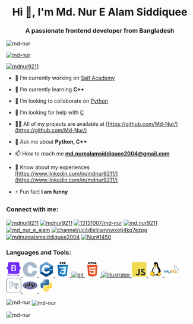 <h1 align="center">Hi 👋, I'm Md. Nur E Alam Siddiquee</h1>
<h3 align="center">A passionate frontend developer from Bangladesh</h3>

<p align="left"> <img src="https://komarev.com/ghpvc/?username=md-nur&label=Profile%20views&color=0e75b6&style=flat" alt="md-nur" /> </p>

<p align="left"> <a href="https://github.com/ryo-ma/github-profile-trophy"><img src="https://github-profile-trophy.vercel.app/?username=md-nur" alt="md-nur" /></a> </p>

<p align="left"> <a href="https://twitter.com/mdnur9211" target="blank"><img src="https://img.shields.io/twitter/follow/mdnur9211?logo=twitter&style=for-the-badge" alt="mdnur9211" /></a> </p>

- 🔭 I’m currently working on [Saif Academy](http://saifacademy.rf.gd/)

- 🌱 I’m currently learning **C++**

- 👯 I’m looking to collaborate on [Python](https://github.com/Md-Nur/Learn-Python)

- 🤝 I’m looking for help with [C](https://github.com/Md-Nur/Learn-C)

- 👨‍💻 All of my projects are available at [https://github.com/Md-Nur/](https://github.com/Md-Nur/)

- 💬 Ask me about **Python, C++**

- 📫 How to reach me **md.nurealamsiddiquee2004@gmail.com**

- 📄 Know about my experiences [https://www.linkedin.com/in/mdnur9211/](https://www.linkedin.com/in/mdnur9211/)

- ⚡ Fun fact **I am funny**

<h3 align="left">Connect with me:</h3>
<p align="left">
<a href="https://twitter.com/mdnur9211" target="blank"><img align="center" src="https://raw.githubusercontent.com/rahuldkjain/github-profile-readme-generator/neutral-icons/src/images/icons/Social/twitter.svg" alt="mdnur9211" height="30" width="40" /></a>
<a href="https://linkedin.com/in/mdnur9211" target="blank"><img align="center" src="https://raw.githubusercontent.com/rahuldkjain/github-profile-readme-generator/neutral-icons/src/images/icons/Social/linked-in-alt.svg" alt="mdnur9211" height="30" width="40" /></a>
<a href="https://stackoverflow.com/users/13151007/md-nur" target="blank"><img align="center" src="https://raw.githubusercontent.com/rahuldkjain/github-profile-readme-generator/neutral-icons/src/images/icons/Social/stack-overflow.svg" alt="13151007/md-nur" height="30" width="40" /></a>
<a href="https://fb.com/md.nur9211" target="blank"><img align="center" src="https://raw.githubusercontent.com/rahuldkjain/github-profile-readme-generator/neutral-icons/src/images/icons/Social/facebook.svg" alt="md.nur9211" height="30" width="40" /></a>
<a href="https://instagram.com/md_nur_e_alam" target="blank"><img align="center" src="https://raw.githubusercontent.com/rahuldkjain/github-profile-readme-generator/neutral-icons/src/images/icons/Social/instagram.svg" alt="md_nur_e_alam" height="30" width="40" /></a>
<a href="https://www.youtube.com/c/channel/uc4dlelcwnnwxotj4kq7ezpg" target="blank"><img align="center" src="https://raw.githubusercontent.com/rahuldkjain/github-profile-readme-generator/neutral-icons/src/images/icons/Social/youtube.svg" alt="channel/uc4dlelcwnnwxotj4kq7ezpg" height="30" width="40" /></a>
<a href="https://auth.geeksforgeeks.org/user/mdnurealamsiddiquee2004" target="blank"><img align="center" src="https://raw.githubusercontent.com/rahuldkjain/github-profile-readme-generator/neutral-icons/src/images/icons/Social/geeks-for-geeks.svg" alt="mdnurealamsiddiquee2004" height="30" width="40" /></a>
<a href="https://discord.gg/Nur#1450" target="blank"><img align="center" src="https://raw.githubusercontent.com/rahuldkjain/github-profile-readme-generator/neutral-icons/src/images/icons/Social/discord.svg" alt="Nur#1450" height="30" width="40" /></a>
</p>

<h3 align="left">Languages and Tools:</h3>
<p align="left"> <a href="https://getbootstrap.com" target="_blank"> <img src="https://raw.githubusercontent.com/devicons/devicon/master/icons/bootstrap/bootstrap-plain-wordmark.svg" alt="bootstrap" width="40" height="40"/> </a> <a href="https://www.cprogramming.com/" target="_blank"> <img src="https://raw.githubusercontent.com/devicons/devicon/master/icons/c/c-original.svg" alt="c" width="40" height="40"/> </a> <a href="https://www.w3schools.com/cpp/" target="_blank"> <img src="https://raw.githubusercontent.com/devicons/devicon/master/icons/cplusplus/cplusplus-original.svg" alt="cplusplus" width="40" height="40"/> </a> <a href="https://www.w3schools.com/css/" target="_blank"> <img src="https://raw.githubusercontent.com/devicons/devicon/master/icons/css3/css3-original-wordmark.svg" alt="css3" width="40" height="40"/> </a> <a href="https://git-scm.com/" target="_blank"> <img src="https://www.vectorlogo.zone/logos/git-scm/git-scm-icon.svg" alt="git" width="40" height="40"/> </a> <a href="https://www.w3.org/html/" target="_blank"> <img src="https://raw.githubusercontent.com/devicons/devicon/master/icons/html5/html5-original-wordmark.svg" alt="html5" width="40" height="40"/> </a> <a href="https://www.adobe.com/in/products/illustrator.html" target="_blank"> <img src="https://www.vectorlogo.zone/logos/adobe_illustrator/adobe_illustrator-icon.svg" alt="illustrator" width="40" height="40"/> </a> <a href="https://developer.mozilla.org/en-US/docs/Web/JavaScript" target="_blank"> <img src="https://raw.githubusercontent.com/devicons/devicon/master/icons/javascript/javascript-original.svg" alt="javascript" width="40" height="40"/> </a> <a href="https://www.linux.org/" target="_blank"> <img src="https://raw.githubusercontent.com/devicons/devicon/master/icons/linux/linux-original.svg" alt="linux" width="40" height="40"/> </a> <a href="https://www.mysql.com/" target="_blank"> <img src="https://raw.githubusercontent.com/devicons/devicon/master/icons/mysql/mysql-original-wordmark.svg" alt="mysql" width="40" height="40"/> </a> <a href="https://www.photoshop.com/en" target="_blank"> <img src="https://raw.githubusercontent.com/devicons/devicon/master/icons/photoshop/photoshop-line.svg" alt="photoshop" width="40" height="40"/> </a> <a href="https://www.php.net" target="_blank"> <img src="https://raw.githubusercontent.com/devicons/devicon/master/icons/php/php-original.svg" alt="php" width="40" height="40"/> </a> <a href="https://www.python.org" target="_blank"> <img src="https://raw.githubusercontent.com/devicons/devicon/master/icons/python/python-original.svg" alt="python" width="40" height="40"/> </a> </p>

<p><img align="left" src="https://github-readme-stats.vercel.app/api/top-langs?username=md-nur&show_icons=true&locale=en&layout=compact" alt="md-nur" /></p>

<p>&nbsp;<img align="center" src="https://github-readme-stats.vercel.app/api?username=md-nur&show_icons=true&locale=en" alt="md-nur" /></p>

<p><img align="center" src="https://github-readme-streak-stats.herokuapp.com/?user=md-nur&" alt="md-nur" /></p>

